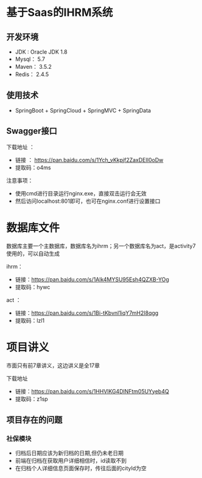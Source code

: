 # 基于Saas的IHRM系统

## 开发环境

* JDK : Oracle JDK 1.8
* Mysql： 5.7
* Maven： 3.5.2
* Redis： 2.4.5



## 使用技术

*  SpringBoot + SpringCloud + SpringMVC + SpringData

## Swagger接口

下载地址 ：

*  链接 ： https://pan.baidu.com/s/1Ych_vKkpjf2ZaxDEII0oDw 
* 提取码：o4ms

注意事项：

* 使用cmd进行目录运行nginx.exe，直接双击运行会无效
* 然后访问localhost:801即可，也可在nginx.conf进行设置接口



# 数据库文件

数据库主要一个主数据库，数据库名为ihrm；另一个数据库名为act，是activity7使用的，可以自动生成

ihrm：

* 链接：https://pan.baidu.com/s/1Alk4MYSU95Esh4QZXB-YOg  
* 提取码：hywc 

act ：

* 链接：https://pan.baidu.com/s/1Bi-tKbvnl1iqY7mH2I8qgg    
* 提取码：lzl1



#  项目讲义

市面只有前7章讲义，这边讲义是全17章

下载地址

* 链接：https://pan.baidu.com/s/1HHVlKG4DlNFtm05UYyeb4Q 
* 提取码：z1sp 
  



## 项目存在的问题

### 社保模块

* 归档后日期应该为新归档的日期,但仍未老日期
* 前端在归档在获取用户详细相信时，id读取不到
* 在归档个人详细信息页面保存时，传往后面的cityId为空

